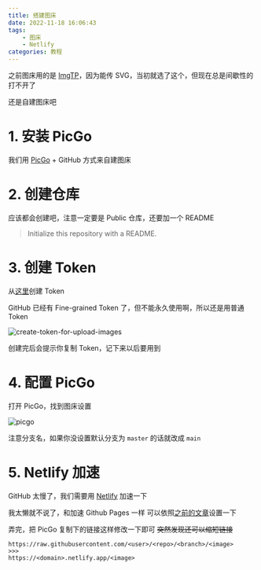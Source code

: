 ```yaml
---
title: 搭建图床
date: 2022-11-18 16:06:43
tags:
    - 图床
    - Netlify
categories: 教程
---
```


之前图床用的是 [ImgTP](https://www.imgtp.com)，因为能传 SVG，当初就选了这个，但现在总是间歇性的打不开了

还是自建图床吧

<!-- more -->

# 1. 安装 PicGo

我们用 [PicGo](https://github.com/Molunerfinn/PicGo/releases) + GitHub 方式来自建图床

# 2. 创建仓库

应该都会创建吧，注意一定要是 Public 仓库，还要加一个 README

> Initialize this repository with a README.

# 3. 创建 Token

从[这里](https://github.com/settings/tokens/new)创建 Token

GitHub 已经有 Fine-grained Token 了，但不能永久使用啊，所以还是用普通 Token

![create-token-for-upload-images](https://static-argvchs.netlify.app/images/create-token-for-upload-images.png)

创建完后会提示你复制 Token，记下来以后要用到

# 4. 配置 PicGo

打开 PicGo，找到图床设置

![picgo](https://static-argvchs.netlify.app/images/picgo.png)

注意分支名，如果你没设置默认分支为 `master` 的话就改成 `main`

# 5. Netlify 加速

GitHub 太慢了，我们需要用 [Netlify](https://netlify.com) 加速一下

我太懒就不说了，和加速 Github Pages 一样
可以依照[之前的文章](/2022/04/17/hexo-blog-4/)设置一下

弄完，把 PicGo 复制下的链接这样修改一下即可 ~~突然发现还可以缩短链接~~

```
https://raw.githubusercontent.com/<user>/<repo>/<branch>/<image>
>>>
https://<domain>.netlify.app/<image>
```
